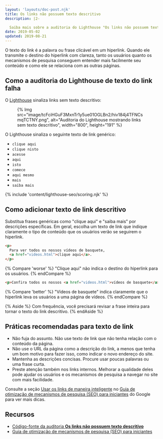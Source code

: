 ```yaml
---
layout: 'layouts/doc-post.njk'
title: Os links não possuem texto descritivo
description: |2-

  Saiba mais sobre a auditoria do Lighthouse "Os links não possuem texto descritivo".
date: 2019-05-02
updated: 2019-08-21
---
```


O texto do link é a palavra ou frase clicável em um hiperlink. Quando ele transmite o destino do hiperlink com clareza, tanto os usuários quanto os mecanismos de pesquisa conseguem entender mais facilmente seu conteúdo e como ele se relaciona com as outras páginas.

## Como a auditoria do Lighthouse de texto do link falha

O [Lighthouse](https://developers.google.com/web/tools/lighthouse/) sinaliza links sem texto descritivo:

<figure>{% Img src="image/tcFciHGuF3MxnTr1y5ue01OGLBn2/hiv184j4TFNCsmqTCTNY.png", alt="Auditoria do Lighthouse mostrando links sem texto descritivo", width="800", height="191" %}</figure>

O Lighthouse sinaliza o seguinte texto de link genérico:

- `clique aqui`
- `clique nisto`
- `acesse`
- `aqui`
- `isto`
- `comece`
- `aqui mesmo`
- `mais`
- `saiba mais`

{% include 'content/lighthouse-seo/scoring.njk' %}

## Como adicionar texto de link descritivo

Substitua frases genéricas como "clique aqui" e "saiba mais" por descrições específicas. Em geral, escolha um texto de link que indique claramente o tipo de conteúdo que os usuários verão se seguirem o hiperlink.

```html
<p>
  Para ver todos os nossos vídeos de basquete,
  <a href="videos.html">clique aqui</a>.
</p>
```

{% Compare 'worse' %} "Clique aqui" não indica o destino do hiperlink para os usuários. {% endCompare %}

```html
<p>Confira todos os nossos <a href="videos.html">vídeos de basquete</a>.</p>
```

{% Compare 'better' %} "Vídeos de basquete" indica claramente que o hiperlink leva os usuários a uma página de vídeos. {% endCompare %}

{% Aside %} Com frequência, você precisará revisar a frase inteira para tornar o texto do link descritivo. {% endAside %}

## Práticas recomendadas para texto de link

- Não fuja do assunto. Não use texto de link que não tenha relação com o conteúdo da página.
- Não use o URL da página como a descrição do link, a menos que tenha um bom motivo para fazer isso, como indicar o novo endereço do site.
- Mantenha as descrições concisas. Procure usar poucas palavras ou uma frase curta.
- Preste atenção também nos links internos. Melhorar a qualidade deles pode ajudar os usuários e os mecanismos de pesquisa a navegar no site com mais facilidade.

Consulte a seção [Usar os links de maneira inteligente](https://support.google.com/webmasters/answer/7451184#uselinkswisely) no [Guia de otimização de mecanismos de pesquisa (SEO) para iniciantes](https://support.google.com/webmasters/answer/7451184) do Google para ver mais dicas.

## Recursos

- [Código-fonte da auditoria **Os links não possuem texto descritivo**](https://github.com/GoogleChrome/lighthouse/blob/master/lighthouse-core/audits/seo/link-text.js)
- [Guia de otimização de mecanismos de pesquisa (SEO) para iniciantes](https://support.google.com/webmasters/answer/7451184)
